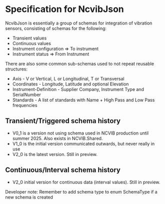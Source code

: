 # Specification for NcvibJson

NcvibJson is essentially a group of schemas for integration of vibration sensors, consisting of schemas for the following:
* Transient values
* Continuous values
* Instrument configuration => To instrument
* Instrument status => From Instrument

There are also some common sub-schemas used to not repeat reusable structures:
* Axis - V or Vertical, L or Longitudinal, T or Transversal
* Coordinates - Longitude, Latitude and optional Elevation
* Instrument-Definition - Supplier Company, Instrument Type and SerialNumber
* Standards - A list of standards with Name + High Pass and Low Pass frequencies 

## Transient/Triggered schema history
* V0_1 is a version not using schema used in NCVIB production until summer 2025. Also exists in NCVIB.Shared.
* V1_0 is the initial version communicated outwards, but never really in use
* V2_0 is the latest version. Still in preview.

## Continuous/Interval schema history
* V2_0 initial version for continuous data (interval values). Still in preview.



Developer note: Remember to add schema type to enum SchemaType if a new schema is created